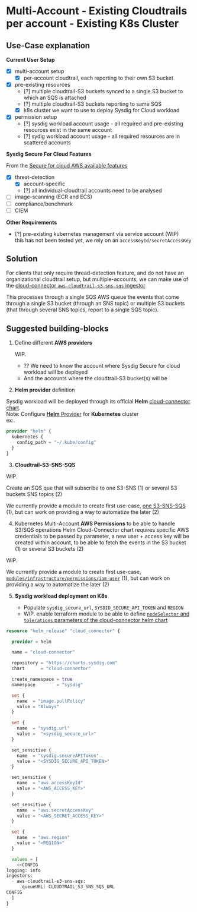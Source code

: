 # Multi-Account - Existing Cloudtrails per account - Existing K8s Cluster

## Use-Case explanation

**Current User Setup**

- [X] multi-account setup
  - [X] per-account cloudtrail, each reporting to their own S3 bucket
- [X] pre-existing resources
    - [?] multiple cloudtrail-S3 buckets synced to a single S3 bucket to which an SQS is attached
    - [?] multiple cloudtrail-S3 buckets reporting to same SQS
    - [X] k8s cluster we want to use to deploy Sysdig for Cloud workload
- [X] permission setup
    - [?] sysdig workload account usage - all required and pre-existing resources exist in the same account
    - [?] sydig workload account usage - all required resources are in scattered accounts

**Sysdig Secure For Cloud Features**

From the [Secure for cloud AWS available features](https://docs.sysdig.com/en/docs/sysdig-secure/sysdig-secure-for-cloud/aws/#available-features)

- [X] threat-detection
    - [X] account-specific
    - [?] all individual-cloudtrail accounts need to be analysed
- [ ] image-scanning (ECR and ECS)
- [ ] compliance/benchmark
- [ ] CIEM

**Other Requirements**

- [?] pre-existing kubernetes management vía service account (WIP)
  <br/>this has not been tested yet, we rely on an `accessKeyId/secretAccessKey`
<!--
Skip step 4 and remove `aws_access_key_id` and `aws_secret_access_key` parameters from `org_k8s_threat_reuse_cloudtrail` module
-->

## Solution

For clients that only require thread-detection feature, and do not have an organizational cloudtrail setup, but multiple-accounts, 
we can make use of the [cloud-connector `aws-cloudtrail-s3-sns-sqs` ingestor](https://charts.sysdig.com/charts/cloud-connector/#ingestors)

This processes through a single SQS AWS queue the events that come through a single S3 bucket (through an SNS topic) or 
multiple S3 buckets (that through several SNS topics, report to a single SQS topic).

## Suggested building-blocks

1. Define different **AWS providers**

   WIP.
    - ?? We need to know the account where Sysdig Secure for cloud workload will be deployed
    - And the accounts where the cloudtrail-S3 bucket(s) will be
<!--
    - Populate  `REGION`. Currently, same region is to be used
    - Because we are going to provision resources on multiple accounts, we're gonna use **two AWS providers**
        - `aws.s3` for s3-sns-sqs resources to be deployed. IAM user-credentials, to be used for k8s must also be in S3 account
        - `aws.sfc` for secure-for-cloud utility resources to be deployed

```terraform
provider "aws" {
  alias = "s3"
  region = "<REGION>"
  ...
}

provider "aws" {
  alias = "sfc"
  region = "<REGION>"
  ...
}
```
-->

2. **Helm provider** definition

Sysdig workload will be deployed through its official **Helm** [cloud-connector chart](https://charts.sysdig.com/charts/cloud-connector/).
<br/>Note: Configure [**Helm** Provider](https://registry.terraform.io/providers/hashicorp/helm/latest/docs) for **Kubernetes** cluster
<br/>ex:.
```terraform
provider "helm" {
  kubernetes {
    config_path = "~/.kube/config"
  }
}

```

3. **Cloudtrail-S3-SNS-SQS**

WIP. 

Create an SQS que that will subscribe to one S3-SNS (1) or several S3 buckets SNS topics (2)

We currently provide a module to create first use-case, 
[one S3-SNS-SQS](https://github.com/sysdiglabs/terraform-aws-secure-for-cloud/tree/master/modules/infrastructure/cloudtrail_s3-sns-sqs) (1),
but can work on providing a way to automatize the later (2)

<!--
    1. Populate  `CLOUDTRAIL_S3_NAME`
       <br/>ex.:
        ```text
        cloudtrail_s3_name=cloudtrail-logging-237944556329
        ```
    2. Populate `CLOUDTRAIL_S3_FILTER_PREFIX` in order to ingest a specific-account. Otherwise, just remove its assignation
       <br/>ex.:
        ```text
        s3_event_notification_filter_prefix=cloudtrail/AWSLogs/237944556329
        ```

```terraform
module "cloudtrail_s3_sns_sqs" {
  providers = {
    aws = aws.s3
  }
  source  = "sysdiglabs/secure-for-cloud/aws//modules/infrastructure/cloudtrail_s3-sns-sqs"
  cloudtrail_s3_name = "<CLOUDTRAIL_S3_NAME>"
  s3_event_notification_filter_prefix="<CLOUDTRAIL_S3_FILTER_PREFIX>"
}
```
-->

4. Kubernetes Multi-Account **AWS Permissions** to be able to handle S3/SQS operations
Helm Cloud-Connector chart requires specific AWS credentials to be passed by parameter, a new user + access key will be created within account,
to be able to fetch the events in the S3 bucket (1) or several S3 buckets (2)

WIP.

We currently provide a module to create first use-case,
[`modules/infrastructure/permissions/iam-user`](https://github.com/sysdiglabs/terraform-aws-secure-for-cloud/blob/master/modules/infrastructure/permissions/iam-user) (1),
but can work on providing a way to automatize the later (2)

<!--
```terraform
module "multi-account" {
   providers = {
      aws = aws.s3
   }
   source  = "sysdiglabs/secure-for-cloud/aws//modules/infrastructure/permissions/iam-user"
   deploy_image_scanning         = false
   cloudtrail_s3_bucket_arn      = module.cloudtrail_s3_sns_sqs.cloudtrail_s3_arn
   cloudtrail_subscribed_sqs_arn = module.cloudtrail_s3_sns_sqs.cloudtrail_subscribed_sqs_arn
}
```
-->

5. **Sysdig workload deployment on K8s**
 
   * Populate  `sysdig_secure_url`, `SYSDID_SECURE_API_TOKEN` and `REGION`
   * WIP. enable terraform module to be able to define [`nodeSelector` and `tolerations` parameters of the cloud-connector helm chart](https://charts.sysdig.com/charts/cloud-connector/#configuration)

```terraform
resource "helm_release" "cloud_connector" {

  provider = helm

  name = "cloud-connector"

  repository = "https://charts.sysdig.com"
  chart      = "cloud-connector"

  create_namespace = true
  namespace        = "sysdig"

  set {
    name  = "image.pullPolicy"
    value = "Always"
  }

  set {
    name  = "sysdig.url"
    value =  "<sysdig_secure_url>"
  }

  set_sensitive {
    name  = "sysdig.secureAPIToken"
    value = "<SYSDIG_SECURE_API_TOKEN>"
  }

  set_sensitive {
    name  = "aws.accessKeyId"
    value = "<AWS_ACCESS_KEY>"
  }

  set_sensitive {
    name  = "aws.secretAccessKey"
    value = "<AWS_SECRET_ACCESS_KEY>"
  }

  set {
    name  = "aws.region"
    value = "<REGION>"
  }

  values = [
    <<CONFIG
logging: info
ingestors:
  - aws-cloudtrail-s3-sns-sqs:
      queueURL: CLOUDTRAIL_S3_SNS_SQS_URL
CONFIG
  ]
}

```
